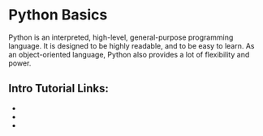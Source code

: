 # Python Basics

Python is an interpreted, high-level, general-purpose programming language. It is designed to be highly readable, and to be easy to learn. As an object-oriented language, Python also provides a lot of flexibility and power. 

## Intro Tutorial Links: 

- []() 
- []()
- []()
